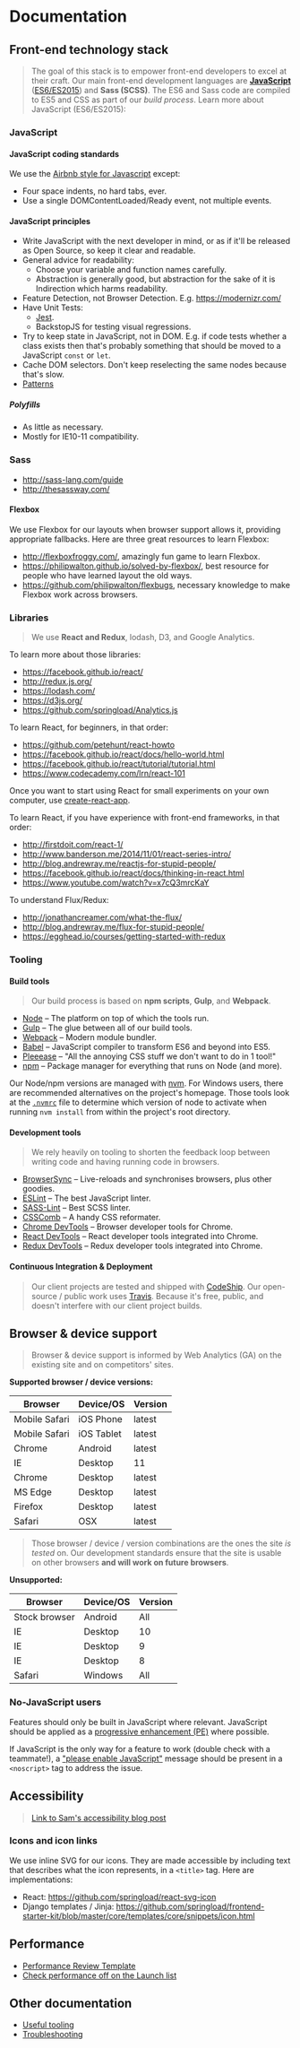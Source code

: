 Documentation
=============

## Front-end technology stack

> The goal of this stack is to empower front-end developers to excel at their craft. Our main front-end development languages are [__JavaScript__](https://developer.mozilla.org/en-US/docs/Web/JavaScript) ([ES6/ES2015](https://babeljs.io/docs/learn-es2015/)) and __Sass (SCSS)__. The ES6 and Sass code are compiled to ES5 and CSS as part of our _build process_.
Learn more about JavaScript (ES6/ES2015):

### JavaScript

#### JavaScript coding standards

We use the [Airbnb style for Javascript](https://github.com/airbnb/javascript) except:

* Four space indents, no hard tabs, ever.
* Use a single DOMContentLoaded/Ready event, not multiple events.

#### JavaScript principles

* Write JavaScript with the next developer in mind, or as if it'll be released as Open Source, so keep it clear and readable.
* General advice for readability:
  * Choose your variable and function names carefully.
  * Abstraction is generally good, but abstraction for the sake of it is Indirection which harms readability.
* Feature Detection, not Browser Detection. E.g. https://modernizr.com/
* Have Unit Tests:
  * [Jest](https://facebook.github.io/jest/).
  * BackstopJS for testing visual regressions.
* Try to keep state in JavaScript, not in DOM. E.g. if code tests whether a class exists then that's probably something that should be moved to a JavaScript `const` or `let`.
* Cache DOM selectors. Don't keep reselecting the same nodes because that's slow.
* [Patterns](https://addyosmani.com/resources/essentialjsdesignpatterns/book/)

##### Polyfills

* As little as necessary.
* Mostly for IE10-11 compatibility.

### Sass

- http://sass-lang.com/guide
- http://thesassway.com/

#### Flexbox

We use Flexbox for our layouts when browser support allows it, providing appropriate fallbacks. Here are three great resources to learn Flexbox:

- http://flexboxfroggy.com/, amazingly fun game to learn Flexbox.
- https://philipwalton.github.io/solved-by-flexbox/, best resource for people who have learned layout the old ways.
- https://github.com/philipwalton/flexbugs, necessary knowledge to make Flexbox work across browsers.

### Libraries

> We use __React and Redux__, lodash, D3, and Google Analytics.

To learn more about those libraries:

- https://facebook.github.io/react/
- http://redux.js.org/
- https://lodash.com/
- https://d3js.org/
- https://github.com/springload/Analytics.js

To learn React, for beginners, in that order:

- https://github.com/petehunt/react-howto
- https://facebook.github.io/react/docs/hello-world.html
- https://facebook.github.io/react/tutorial/tutorial.html
- https://www.codecademy.com/lrn/react-101

Once you want to start using React for small experiments on your own computer, use [create-react-app](https://github.com/facebookincubator/create-react-app/).

To learn React, if you have experience with front-end frameworks, in that order:

- http://firstdoit.com/react-1/
- http://www.banderson.me/2014/11/01/react-series-intro/
- http://blog.andrewray.me/reactjs-for-stupid-people/
- https://facebook.github.io/react/docs/thinking-in-react.html
- https://www.youtube.com/watch?v=x7cQ3mrcKaY

To understand Flux/Redux:

- http://jonathancreamer.com/what-the-flux/
- http://blog.andrewray.me/flux-for-stupid-people/
- https://egghead.io/courses/getting-started-with-redux

### Tooling

#### Build tools

> Our build process is based on __npm scripts__, __Gulp__, and __Webpack__.

- [Node](https://nodejs.org/) – The platform on top of which the tools run.
- [Gulp](http://gulpjs.com/) – The glue between all of our build tools.
- [Webpack](https://webpack.js.org/) – Modern module bundler.
- [Babel](https://babeljs.io/) – JavaScript compiler to transform ES6 and beyond into ES5.
- [Pleeease](http://pleeease.io/) – "All the annoying CSS stuff we don't want to do in 1 tool!"
- [npm](https://www.npmjs.com) – Package manager for everything that runs on Node (and more).

Our Node/npm versions are managed with [nvm](https://github.com/creationix/nvm). For Windows users, there are recommended alternatives on the project's homepage. Those tools look at the [`.nvmrc`](https://github.com/springload/frontend-starter-kit/blob/master/.nvmrc) file to determine which version of node to activate when running `nvm install` from within the project's root directory.

#### Development tools

> We rely heavily on tooling to shorten the feedback loop between writing code and having running code in browsers.

- [BrowserSync](http://www.browsersync.io/) – Live-reloads and synchronises browsers, plus other goodies.
- [ESLint](http://eslint.org/) – The best JavaScript linter.
- [SASS-Lint](https://github.com/sasstools/sass-lint) – Best SCSS linter.
- [CSSComb](http://csscomb.com/) – A handy CSS reformater.
- [Chrome DevTools](https://developer.chrome.com/devtools) – Browser developer tools for Chrome.
- [React DevTools](https://chrome.google.com/webstore/detail/react-developer-tools/fmkadmapgofadopljbjfkapdkoienihi?hl=en) – React developer tools integrated into Chrome.
- [Redux DevTools](https://chrome.google.com/webstore/detail/redux-devtools/lmhkpmbekcpmknklioeibfkpmmfibljd) – Redux developer tools integrated into Chrome.

#### Continuous Integration & Deployment

> Our client projects are tested and shipped with [CodeShip](https://codeship.com). Our open-source / public work uses [Travis](https://travis-ci.org/springload/). Because it's free, public, and doesn't interfere with our client project builds.

## Browser & device support

> Browser & device support is informed by Web Analytics (GA) on the existing site and on competitors' sites.

**Supported browser / device versions:**

| Browser | Device/OS | Version |
|---------|-----------|---------|
| Mobile Safari | iOS Phone | latest |
| Mobile Safari | iOS Tablet | latest |
| Chrome | Android | latest |
| IE | Desktop | 11 |
| Chrome | Desktop | latest |
| MS Edge | Desktop | latest |
| Firefox | Desktop | latest |
| Safari | OSX | latest |

> Those browser / device / version combinations are the ones the site *is tested* on. Our development standards ensure that the site is usable on other browsers **and will work on future browsers**.

**Unsupported:**

| Browser | Device/OS | Version |
|---------|-----------|---------|
| Stock browser | Android | All |
| IE | Desktop | 10 |
| IE | Desktop | 9 |
| IE | Desktop | 8 |
| Safari | Windows | All |

### No-JavaScript users

Features should only be built in JavaScript where relevant. JavaScript should be applied as a [progressive enhancement (PE)](https://en.wikipedia.org/wiki/Progressive_enhancement) where possible.

If JavaScript is the only way for a feature to work (double check with a teammate!), a ["please enable JavaScript"](https://github.com/springload/frontend-starter-kit/blob/master/core/templates/core/snippets/enable-javascript.html) message should be present in a `<noscript>` tag to address the issue.

## Accessibility

> [Link to Sam's accessibility blog post](#)


### Icons and icon links

We use inline SVG for our icons. They are made accessible by including text that describes what the icon represents, in a `<title>` tag. Here are implementations:

- React: https://github.com/springload/react-svg-icon
- Django templates / Jinja: https://github.com/springload/frontend-starter-kit/blob/master/core/templates/core/snippets/icon.html

## Performance

- [Performance Review Template](https://github.com/springload/frontend-starter-kit/blob/master/docs/performance-review-template.md)
- [Check performance off on the Launch list](https://github.com/springload/frontend-starter-kit/blob/master/docs/launch-checklist.md#performance)

## Other documentation

- [Useful tooling](https://github.com/springload/frontend-starter-kit/blob/master/docs/useful-tooling.md)
- [Troubleshooting](https://github.com/springload/frontend-starter-kit/blob/master/docs/troubleshooting.md)
